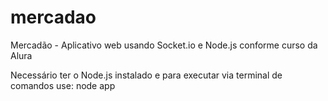 # mercadao
Mercadão - Aplicativo web usando Socket.io e Node.js conforme curso da Alura

Necessário ter o Node.js instalado e para executar via terminal de comandos use: node app


